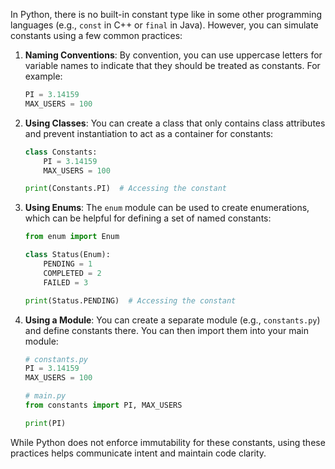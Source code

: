 In Python, there is no built-in constant type like in some other programming languages (e.g., `const` in C++ or `final` in Java). However, you can simulate constants using a few common practices:

1. **Naming Conventions**: By convention, you can use uppercase letters for variable names to indicate that they should be treated as constants. For example:

   ```python
   PI = 3.14159
   MAX_USERS = 100
   ```

2. **Using Classes**: You can create a class that only contains class attributes and prevent instantiation to act as a container for constants:

   ```python
   class Constants:
       PI = 3.14159
       MAX_USERS = 100

   print(Constants.PI)  # Accessing the constant
   ```

3. **Using Enums**: The `enum` module can be used to create enumerations, which can be helpful for defining a set of named constants:

   ```python
   from enum import Enum

   class Status(Enum):
       PENDING = 1
       COMPLETED = 2
       FAILED = 3

   print(Status.PENDING)  # Accessing the constant
   ```

4. **Using a Module**: You can create a separate module (e.g., `constants.py`) and define constants there. You can then import them into your main module:

   ```python
   # constants.py
   PI = 3.14159
   MAX_USERS = 100
   ```

   ```python
   # main.py
   from constants import PI, MAX_USERS

   print(PI)
   ```

While Python does not enforce immutability for these constants, using these practices helps communicate intent and maintain code clarity.